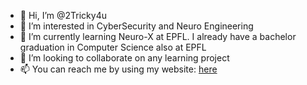 - 👋 Hi, I’m @2Tricky4u
- 👀 I’m interested in CyberSecurity and Neuro Engineering
- 🌱 I’m currently learning Neuro-X at EPFL. I already have a bachelor graduation in Computer Science also at EPFL
- 💞️ I’m looking to collaborate on any learning project
- 📫 You can reach me by using my website: [here](http://xavierogay.ch)

<!---
2Tricky4u/2Tricky4u is a ✨ special ✨ repository because its `README.md` (this file) appears on your GitHub profile.
You can click the Preview link to take a look at your changes.
--->
